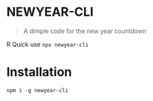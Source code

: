 # NEWYEAR-CLI
> A dimple code for the new year countdown

R Quick use 
``npx newyear-cli``

# Installation
``npm i -g newyear-cli``
